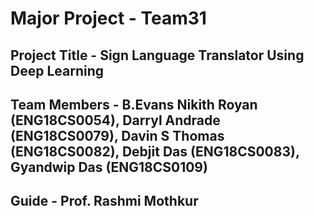 # Major Project - Team31
## Project Title - Sign Language Translator Using Deep Learning
## Team Members - B.Evans Nikith Royan (ENG18CS0054), Darryl Andrade (ENG18CS0079), Davin S Thomas (ENG18CS0082), Debjit Das (ENG18CS0083), Gyandwip Das (ENG18CS0109)
## Guide - Prof. Rashmi Mothkur
